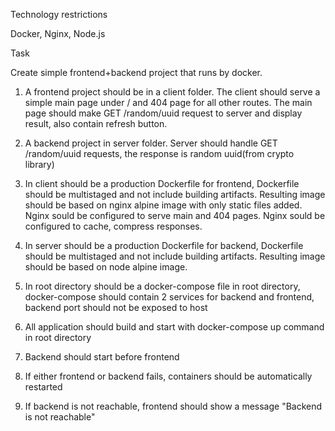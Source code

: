                         
Technology restrictions

Docker, Nginx, Node.js



Task

Create simple frontend+backend project that runs by docker.

1. A frontend project should be in a client folder. The client should serve a simple main page under / and 404 page for all other routes. The main page should make GET /random/uuid request to server and display result, also contain refresh button.

2. A backend project in server folder. Server should handle GET /random/uuid requests, the response is random uuid(from crypto library)

3. In client should be a production Dockerfile for frontend, Dockerfile should be multistaged and not include building artifacts. Resulting image should be based on nginx alpine image with only static files added. Nginx sould be configured to serve main and 404 pages. Nginx sould be configured to cache, compress responses.

4. In server should be a production Dockerfile for backend, Dockerfile should be multistaged and not include building artifacts. Resulting image should be based on node alpine image.

5. In root directory should be a docker-compose file in root directory, docker-compose should contain 2 services for backend and frontend, backend port should not be exposed to host

6. All application should build and start with docker-compose up command in root directory

7. Backend should start before frontend

8. If either frontend or backend fails, containers should be automatically restarted

9. If backend is not reachable, frontend should show a message "Backend is not reachable"